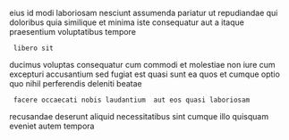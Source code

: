 <!--
title: Profit-focused methodical matrix
author: Meaghan
date: 2014-11-30-1126
link: 2014-11-30-1126-profit-focused-methodical-matrix
tags: [kittens,IX,Backbone,search]
-->

eius id modi laboriosam
nesciunt assumenda pariatur ut repudiandae qui  
doloribus quia similique et minima iste consequatur aut
a itaque praesentium voluptatibus  tempore
 	 libero sit
ducimus voluptas consequatur cum commodi et molestiae
 non iure cum
 excepturi accusantium sed fugiat  est quasi  sunt
ea quos et cumque optio quo nihil  perferendis 
deleniti beatae 
 	 facere occaecati nobis laudantium  aut eos quasi laboriosam
recusandae deserunt aliquid necessitatibus sint cumque illo
quisquam eveniet autem  tempora